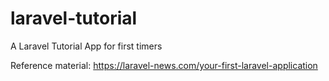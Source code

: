 # laravel-tutorial
A Laravel Tutorial App for first timers

Reference material: https://laravel-news.com/your-first-laravel-application
